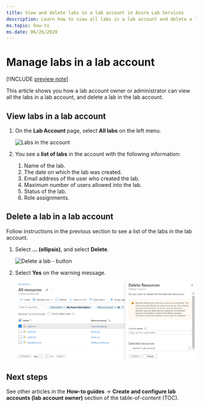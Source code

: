 ```yaml
---
title: View and delete labs in a lab account in Azure Lab Services
description: Learn how to view all labs in a lab account and delete a lab from the lab account. 
ms.topic: how-to
ms.date: 06/26/2020
---
```


# Manage labs in a lab account

[!INCLUDE [preview note](./includes/lab-services-labaccount-focused-article.md)]

This article shows you how a lab account owner or administrator can view all the labs in a lab account, and delete a lab in the lab account.

## View labs in a lab account

1. On the **Lab Account** page, select **All labs** on the left menu.

    ![Labs in the account](./media/how-to-manage-lab-accounts/labs-in-account.png)
1. You see a **list of labs** in the account with the following information:
    1. Name of the lab.
    2. The date on which the lab was created.
    3. Email address of the user who created the lab.
    4. Maximum number of users allowed into the lab.
    5. Status of the lab.
    6. Role assignments.

## Delete a lab in a lab account

Follow instructions in the previous section to see a list of the labs in the lab account.

1. Select **... (ellipsis)**, and select **Delete**.

    ![Delete a lab - button](./media/how-to-manage-lab-accounts/delete-lab-button.png)
2. Select **Yes** on the warning message.

    ![Confirm lab deletion](./media/how-to-manage-lab-accounts/confirm-lab-delete.png)

## Next steps

See other articles in the **How-to guides** -> **Create and configure lab accounts (lab account owner)** section of the table-of-content (TOC).
